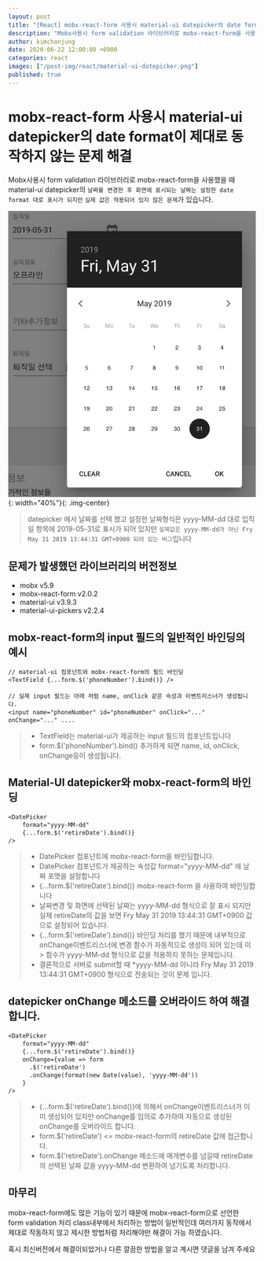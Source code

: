 ```yaml
---
layout: post
title: "[React] mobx-react-form 사용시 material-ui datepicker의 date format이 제대로 동작하지 않는 문제 해결"
description: "Mobx사용시 form validation 라이브러리로 mobx-react-form을 사용했을 때 material-ui datepicker의 날짜를 변경한 후 화면에 표시되는 날짜는 설정한 date format 대로 표시가 되지만 실제 값은 적용되어 있지 않은 문제`가 있습니다."
author: kimchanjung
date: 2020-06-22 12:00:00 +0900
categories: react
images: ["/post-img/react/material-ui-datepicker.png"]
published: true
---
```


# mobx-react-form 사용시 material-ui datepicker의 date format이 제대로 동작하지 않는 문제 해결
Mobx사용시 form validation 라이브러리로 mobx-react-form을 사용했을 때 material-ui datepicker의 `날짜를 변경한 후 화면에 표시되는 날짜는 설정한 date format 대로 표시가 되지만` `실제 값은 적용되어 있지 않은 문제`가 있습니다.

![material-ui-datepicker](/post-img/react/material-ui-datepicker.png){: width="40%"}{: .img-center}

> datepicker 에서 날짜를 선택 했고 설정한 날짜형식은 yyyy-MM-dd 대로 입직일 항목에 2019-05-31로 표시가 되어 있지만 `실제값은 yyyy-MM-dd가 아닌 Fry May 31 2019 13:44:31 GMT+0900 되어 있는 버그`입니다  

## 문제가 발생했던 라이브러리의 버전정보
- mobx v5.9
- mobx-react-form v2.0.2
- material-ui v3.9.3
- material-ui-pickers v2.2.4

## mobx-react-form의 input 필드의 일반적인 바인딩의 예시
```react
// material-ui 컴포넌트와 mobx-react-form의 필드 바인딩
<TextField {...form.$('phoneNumber').bind()} />

// 실제 input 필드는 아래 처럼 name, onClick 같은 속성과 이벤트리스너가 생성됩니다.
<input name="phoneNumber" id="phoneNumber" onClick="..." onChange="..." ....
```
> - TextField는 material-ui가 제공하는 input 필드의 컴포넌트입니다
> - form.$('phoneNumber').bind() 추가하게 되면 name, id, onClick, onChange등이 생성됩니다.

## Material-UI datepicker와 mobx-react-form의 바인딩
```react
<DatePicker
    format="yyyy-MM-dd"
    {...form.$('retireDate').bind()}
/>    
```
> - DatePicker 컴포넌트에 mobx-react-form을 바인딩합니다. 
> - DatePicker 컴포넌트가 제공하는 속성값 format="yyyy-MM-dd" 에 날짜 포맷을 설정합니다
> - {...form.$('retireDate').bind()} mobx-react-form 을 사용하여 바인딩합니다
> - 날짜변경 및 화면에 선택된 날짜는 yyyy-MM-dd 형식으로 잘 표시 되지만 실제 retireDate의 값을 보면 Fry May 31 2019 13:44:31 GMT+0900 값으로 설정되어 있습니다.
> - {...form.$('retireDate').bind()} 바인딩 처리를 했기 때문에 내부적으로 onChange이벤트리스너에 변경 함수가 자동적으로 생성이 되어 있는데 이 > 함수가 yyyy-MM-dd 형식으로 값을 적용하지 못하는 문제입니다.
> - 결론적으로 서버로 submit할 때 *yyyy-MM-dd 아니라 Fry May 31 2019 13:44:31 GMT+0900 형식으로 전송되는 것이 문제 입니다.

## datepicker onChange 메소드를 오버라이드 하여 해결합니다.
```react
<DatePicker
    format="yyyy-MM-dd"
    {...form.$('retireDate').bind()}
    onChange={value => form
      .$('retireDate')
      .onChange(format(new Date(value), 'yyyy-MM-dd'))
    }
/>    
```
> - {...form.$('retireDate').bind()}에 의해서 onChange이벤트리스너가 이미 생성되어 있지만 onChange를 임의로 추가하여 자동으로 생성된 onChange를 오버라이드 합니다.
> - form.$('retireDate') <= mobx-react-form의 retireDate 값에 접근합니다.
> - form.$('retireDate').onChange 메소드에 매개변수를 넘길때 retireDate의 선택된 날짜 값을 yyyy-MM-dd 변환하여 넘기도록 처리합니다.

## 마무리
mobx-react-form에도 많은 기능이 있기 때문에 mobx-react-form으로 선언한 form validation 처리 class내부에서 처리하는 방법이 일반적인데 여러가지 동작에서 제대로 작동하지 않고 제시한 방법처럼 처리해야만 해결이 가능 하였습니다.

혹시 최신버전에서 해결이되었거나 다른 깔끔한 방법을 알고 계시면 댓글을 남겨 주세요



